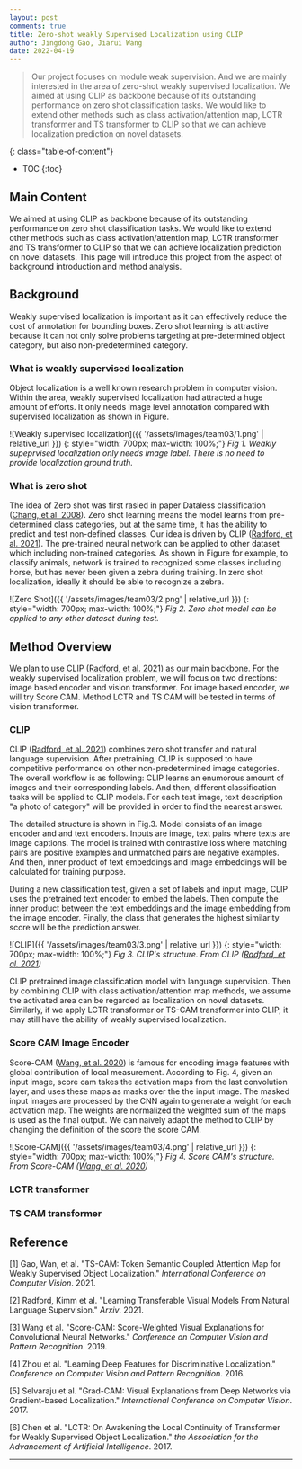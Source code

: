 ```yaml
---
layout: post
comments: true
title: Zero-shot weakly Supervised Localization using CLIP
author: Jingdong Gao, Jiarui Wang
date: 2022-04-19
---
```



> Our project focuses on module weak supervision. And we are mainly interested in the area of zero-shot weakly supervised localization. We aimed at using CLIP as backbone because of its outstanding performance on zero shot classification tasks. We would like to extend other methods such as class activation/attention map, LCTR transformer and TS transformer to CLIP so that we can achieve localization prediction on novel datasets.
 
<!--more-->
{: class="table-of-content"}
* TOC
{:toc}

## Main Content
We aimed at using CLIP as backbone because of its outstanding performance on zero shot classification tasks. We would like to extend other methods such as class activation/attention map, LCTR transformer and TS transformer to CLIP so that we can achieve localization prediction on novel datasets. This page will introduce this project from the aspect of background introduction and method analysis. 

## Background 

Weakly supervised localization is important as it can effectively reduce the cost of annotation for bounding boxes. Zero shot learning is attractive because it can not only solve problems targeting at pre-determined object category, but also non-predetermined category. 

### What is weakly supervised localization 

Object localization is a well known research problem in computer vision. Within the area, weakly supervised localization had attracted a huge amount of efforts. It only needs image level annotation compared with supervised localization as shown in Figure. 

![Weakly supervised localization]({{ '/assets/images/team03/1.png' | relative_url }})
{: style="width: 700px; max-width: 100%;"}
*Fig 1. Weakly supeprvised localization only needs image label. There is no need to provide localization ground truth.*


### What is zero shot
The idea of Zero shot was first rasied in paper Dataless classification ([Chang, et al. 2008](http://www.cv-foundation.org/openaccess/content_cvpr_2016/papers/He_Deep_Residual_Learning_CVPR_2016_paper.pdf)). Zero shot learning means the model learns from pre-determined class categories, but at the same time, it has the ability to predict and test non-defined classes. Our idea is driven by CLIP ([Radford, et al. 2021](https://arxiv.org/pdf/2103.00020.pdf)). The pre-trained neural network can be applied to other dataset which including non-trained categories. As shown in Figure for example, to classify animals, network is trained to recognized some classes including horse, but has never been given a zebra during training. In zero shot localization, ideally it should be able to recognize a zebra.

![Zero Shot]({{ '/assets/images/team03/2.png' | relative_url }})
{: style="width: 700px; max-width: 100%;"}
*Fig 2. Zero shot model can be applied to any other dataset during test.*


## Method Overview
We plan to use CLIP ([Radford, et al. 2021](https://arxiv.org/pdf/2103.00020.pdf)) as our main backbone. For the weakly supervised localization problem, we will focus on two directions: image based encoder and vision transformer. For image based encoder, we will try Score CAM. Method LCTR and TS CAM will be tested in terms of vision transformer.

### CLIP

CLIP ([Radford, et al. 2021](https://arxiv.org/pdf/2103.00020.pdf)) combines zero shot transfer and natural language supervision. After pretraining, CLIP is supposed to have competitive performance on other non-predetermined image categories. The overall workflow is as following: CLIP learns an enumorous amount of images and their corresponding labels. And then, different classification tasks will be applied to CLIP models. For each test image, text description "a photo of category" will be provided in order to find the nearest answer. 

The detailed structure is shown in Fig.3. Model consists of an image encoder and and text encoders. Inputs are image, text pairs where texts are image captions. The model is trained with contrastive loss where matching pairs are positive examples and unmatched pairs are negative examples. And then, inner product of text embeddings and image embeddings will be calculated for training purpose.

During a new classification test, given a set of labels and input image, CLIP uses the pretrained text encoder to embed the labels. Then compute the inner product between the text embeddings and the image embedding from the image encoder. Finally, the class that generates the highest similarity score will be the prediction answer. 



![CLIP]({{ '/assets/images/team03/3.png' | relative_url }})
{: style="width: 700px; max-width: 100%;"}
*Fig 3. CLIP's structure. From CLIP ([Radford, et al. 2021](https://arxiv.org/pdf/2103.00020.pdf))*



CLIP pretrained image classification model with language supervision. Then by combining CLIP with class activation/attention map methods, we assume the activated area can be regarded as localization on novel datasets. Similarly, if we apply LCTR transformer or TS-CAM transformer into CLIP, it may still have the ability of weakly supervised localization.


### Score CAM Image Encoder

Score-CAM ([Wang, et al. 2020](https://arxiv.org/pdf/1910.01279.pdf)) is famous for encoding image features with global contribution of local measurement. According to Fig. 4, given an input image, score cam takes the activation maps from the last convolution layer, and uses these maps as masks over the the input image. The masked input images are processed by the CNN again to generate a weight for each activation map. The weights are normalized the weighted sum of the maps is used as the final output. We can naively adapt the method to CLIP by changing the definition of the score the score CAM. 


![Score-CAM]({{ '/assets/images/team03/4.png' | relative_url }})
{: style="width: 700px; max-width: 100%;"}
*Fig 4. Score CAM's structure. From Score-CAM ([Wang, et al. 2020](https://arxiv.org/pdf/1910.01279.pdf))*
### LCTR transformer

### TS CAM transformer





## Reference
[1] Gao, Wan, et al. "TS-CAM: Token Semantic Coupled Attention Map for Weakly Supervised Object Localization." *International Conference on Computer Vision*. 2021.

[2] Radford, Kimm et al. "Learning Transferable Visual Models From Natural Language Supervision." *Arxiv*. 2021.

[3] Wang et al. "Score-CAM: Score-Weighted Visual Explanations for Convolutional Neural Networks." *Conference on Computer Vision and Pattern Recognition*. 2019.

[4] Zhou et al. "Learning Deep Features for Discriminative Localization." *Conference on Computer Vision and Pattern Recognition*. 2016.

[5] Selvaraju et al. "Grad-CAM: Visual Explanations from Deep Networks via Gradient-based Localization." *International Conference on Computer Vision*. 2017.

[6] Chen et al. "LCTR: On Awakening the Local Continuity of Transformer for Weakly Supervised Object Localization." *the Association for the Advancement of Artificial Intelligence*. 2017.

---
